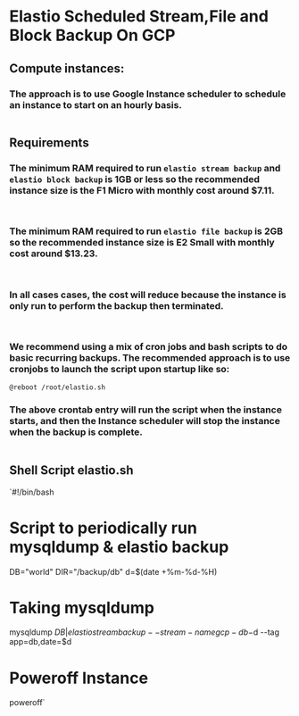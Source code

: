 # Elastio Scheduled Stream,File and Block Backup On GCP
## Compute instances:
### The approach is to use Google Instance scheduler to schedule an instance to start on an hourly basis.
```
```

## Requirements
### The minimum RAM required to run ```elastio stream backup``` and ```elastio block backup``` is 1GB or less so the recommended instance size is the F1 Micro with monthly cost around $7.11.  
``
``
### The minimum RAM required to run ```elastio file backup``` is 2GB so the recommended instance size is E2 Small with monthly cost around $13.23.  

``
``
### In all cases cases, the cost will reduce because the instance is only run to perform the backup then terminated.  
``
``
### We recommend using a mix of cron jobs and bash scripts to do basic recurring backups.  The recommended approach is to use cronjobs to launch the script upon startup like so:

```
@reboot /root/elastio.sh
```

### The above crontab entry will run the script when the instance starts, and then the Instance scheduler will stop the instance when the backup is complete.

```
```
## Shell Script elastio.sh

`#!/bin/bash
# Script to periodically run mysqldump & elastio backup

DB="world"
DIR="/backup/db"
d=$(date +%m-%d-%H)

# Taking mysqldump
mysqldump $DB | elastio stream backup --stream-name gcp-db-$d --tag app=db,date=$d

# Poweroff Instance
poweroff` 
